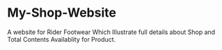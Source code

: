 # My-Shop-Website
A website for Rider Footwear Which Illustrate full details about Shop and Total  Contents Availablity for Product.
